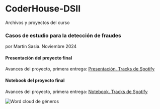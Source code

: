# CoderHouse-DSII
Archivos y proyectos del curso
<h3>Casos de estudio para la detección de fraudes</h3>

<p>por Martín Sasia. Noviembre 2024<p> 

<body>
<h4>Presentación del proyecto final</h4>
<p>Avances del proyecto, primera entrega:
<a href="https://docs.google.com/presentation/d/1MVy9oHEZkExkrYeSGK2tfR5bUfjplE5V5L_KfKkOtFQ/edit?usp=sharing">Presentación. Tracks de Spotify</a>
</p>

<h4>Notebook del proyecto final</h4>
<p>Avances del proyecto, primera entrega:
<a href= "https://colab.research.google.com/drive/1XBrZGAdhuQjTePV4IR9DrC48BG_Iwkjx?usp=sharing">Notebook. Tracks de Spotify</a> 
</p>
<img src="Primera_Entrega/PortadaV3.png" alt="Word cloud de géneros">
</body>

